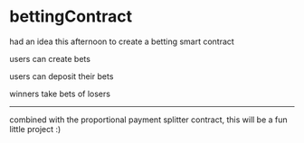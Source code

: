 # bettingContract


had an idea this afternoon to create a betting smart contract 

users can create bets

users can deposit their bets 

winners take bets of losers

-----------------

combined with the proportional payment splitter contract, this will be a fun little project :)
